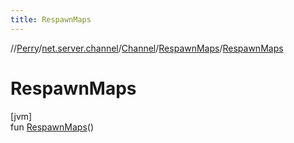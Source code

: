 ```yaml
---
title: RespawnMaps
---
```

//[Perry](../../../../index.html)/[net.server.channel](../../index.html)/[Channel](../index.html)/[RespawnMaps](index.html)/[RespawnMaps](-respawn-maps.html)



# RespawnMaps



[jvm]\
fun [RespawnMaps](-respawn-maps.html)()




